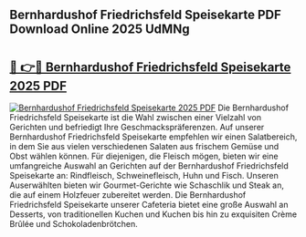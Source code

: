 ## Bernhardushof Friedrichsfeld Speisekarte PDF Download Online 2025 UdMNg

# <h2><a href="http://gc7qqr.nevu.top/?p=Bernhardushof+Friedrichsfeld+Speisekarte">🔗 👉🔴 Bernhardushof Friedrichsfeld Speisekarte 2025 PDF</a></h2>

[![Bernhardushof Friedrichsfeld Speisekarte 2025 PDF](https://i.imgur.com/dBaPXMq.png)](http://gc7qqr.nevu.top/?p=Bernhardushof+Friedrichsfeld+Speisekarte)
Die Bernhardushof Friedrichsfeld Speisekarte ist die Wahl zwischen einer Vielzahl von Gerichten und befriedigt Ihre Geschmackspräferenzen. Auf unserer Bernhardushof Friedrichsfeld Speisekarte empfehlen wir einen Salatbereich, in dem Sie aus vielen verschiedenen Salaten aus frischem Gemüse und Obst wählen können. Für diejenigen, die Fleisch mögen, bieten wir eine umfangreiche Auswahl an Gerichten auf der Bernhardushof Friedrichsfeld Speisekarte an: Rindfleisch, Schweinefleisch, Huhn und Fisch. Unseren Auserwählten bieten wir Gourmet-Gerichte wie Schaschlik und Steak an, die auf einem Holzfeuer zubereitet werden. Die Bernhardushof Friedrichsfeld Speisekarte unserer Cafeteria bietet eine große Auswahl an Desserts, von traditionellen Kuchen und Kuchen bis hin zu exquisiten Crème Brûlée und Schokoladenbrötchen.
